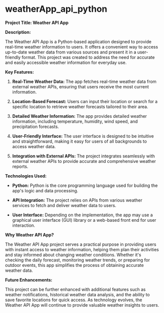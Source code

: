 # weatherApp_api_python

**Project Title: Weather API App**

**Description:**

The Weather API App is a Python-based application designed to provide real-time weather information to users. It offers a convenient way to access up-to-date weather data from various sources and present it in a user-friendly format. This project was created to address the need for accurate and easily accessible weather information for everyday use.

**Key Features:**

1. **Real-Time Weather Data:** The app fetches real-time weather data from external weather APIs, ensuring that users receive the most current information.

2. **Location-Based Forecast:** Users can input their location or search for a specific location to retrieve weather forecasts tailored to their area.

3. **Detailed Weather Information:** The app provides detailed weather information, including temperature, humidity, wind speed, and precipitation forecasts.

4. **User-Friendly Interface:** The user interface is designed to be intuitive and straightforward, making it easy for users of all backgrounds to access weather data.

5. **Integration with External APIs:** The project integrates seamlessly with external weather APIs to provide accurate and comprehensive weather reports.

**Technologies Used:**

- **Python:** Python is the core programming language used for building the app's logic and data processing.

- **API Integration:** The project relies on APIs from various weather services to fetch and deliver weather data to users.

- **User Interface:** Depending on the implementation, the app may use a graphical user interface (GUI) library or a web-based front end for user interaction.

**Why Weather API App?**

The Weather API App project serves a practical purpose in providing users with instant access to weather information, helping them plan their activities and stay informed about changing weather conditions. Whether it's checking the daily forecast, monitoring weather trends, or preparing for outdoor events, this app simplifies the process of obtaining accurate weather data.

**Future Enhancements:**

This project can be further enhanced with additional features such as weather notifications, historical weather data analysis, and the ability to save favorite locations for quick access. As technology evolves, the Weather API App will continue to provide valuable weather insights to users.

